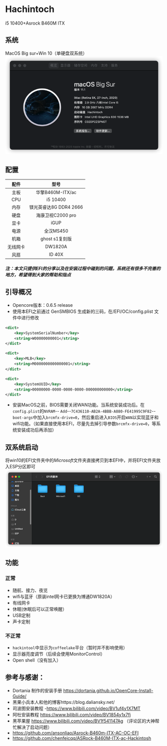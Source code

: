 # Hachintoch
i5 10400+Asrock B460M ITX
## 系统
MacOS Big sur+Win 10（单硬盘双系统）
![ ](images/1.png)
## 配置

|  配件  |型号              |
|:------:|:----------------:|
|  主板  |华擎B460M-ITX/ac  |
|  CPU   |i5 10400          |
|  内存  |镁光英睿达8G DDR4 2666  |
|  硬盘  |海康卫视C2000 pro |
|  显卡  |iGUP              |
|  电源  |全汉MS450         |
|  机箱  |ghost s1复刻版    |            
|无线网卡|DW1820A           |
|  风扇  |ID 40X            |
##### *注：本文只提供EFI的分享以及在安装过程中碰到的问题，系统还有很多不完善的地方，希望得到大家的帮助和指点*

## 引导概况
 - Opencore版本：0.6.5 release
 - 使用本EFI之前通过 GenSMBIOS 生成新的三码，在/EFI/OC/config.plist 文件中进行修改
```xml
<dict>
    <key>SystemSerialNumber</key>
    <string>W00000000001</string>
</dict>
```
```xml
<dict>
    <key>MLB</key>
    <string>M0000000000000001</string>
</dict>
```
```xml
<dict>
    <key>SystemUUID</key>
    <string>00000000-0000-0000-0000-000000000000</string>
</dict>
```
 - 安装MacOS之前，BIOS需要关闭WAN功能。当系统安装成功后。在`config.plist`的`NVRAM`-- `Add`--`7C436110-AB2A-4BBB-A880-FE41995C9F82`--`boot-args`中加入`brcmfx-drive=0`，然后重启进入`BIOS`开启`WAN`以实现蓝牙和wifi功能。（如果直接使用本EFI，尽量先去掉引导参数`brcmfx-drive=0`，等系统安装成功后再添加）
 ## 双系统启动
 将win10的EFI文件夹中的*Microsoft*文件夹直接拷贝到本EFI中，并将EFI文件夹放入ESP分区即可
 ![ ](images/2.png)

 
 ## 功能
 
 ### 正常
 - 随航、接力、夜览
 - wifi与蓝牙（原装intel网卡已更换为博通DW1820A）
 - 有线网卡
 - 休眠(休眠后可以正常唤醒）
 - USB定制
 - 声卡定制
 ### 不正常
 - `hackintool`中显示为`coffeelake`平台（暂时并不影响使用）
 - 显示器亮度调节（后续会使用MonitorControl）
 - Open shell（没有加入）
 
 ## 参考与感谢：
+ Dortania 制作的安装手册 https://dortania.github.io/OpenCore-Install-Guide/
+ 黑果小兵本人和他的博客https://blog.daliansky.net/
+ 司波图安装教程
  -https://www.bilibili.com/video/BV1uf4y1X7MT
+ 阿杜安装教程 https://www.bilibili.com/video/BV1854y1x7fj
+ 黑苹果屋 https://www.bilibili.com/video/BV1f541147Ag （评论区的大神帮忙解决了启动问题）
+ https://github.com/ansonliao/Asrock-B460m-ITX-AC-OC-EFI
+ https://github.com/chenfeicqq/ASRock-B460M-ITX-ac-Hackintosh

